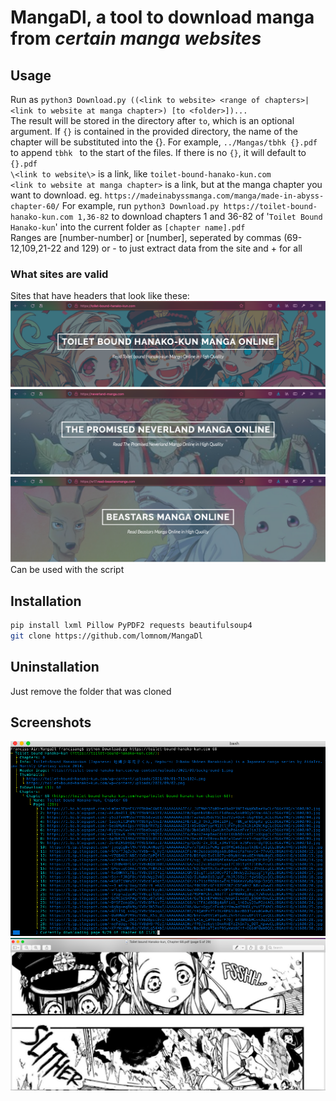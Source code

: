 # MangaDl, a tool to download manga from *certain manga websites*
## Usage
Run as `python3 Download.py ((<link to website> <range of chapters>|<link to website at manga chapter>) [to <folder>])...`  
The result will be stored in the directory after `to`, which is an optional argument. If `{}` is contained in the provided directory, the name of the chapter will be substituted into the {}. For example, `../Mangas/tbhk {}.pdf` to append `tbhk ` to the start of the files. If there is no `{}`, it will default to `{}.pdf`  
`\<link to website\>` is a link, like `toilet-bound-hanako-kun.com`  
`<link to website at manga chapter>` is a link, but at the manga chapter you want to download. eg. `https://madeinabyssmanga.com/manga/made-in-abyss-chapter-60/`
For example, run `python3 Download.py https://toilet-bound-hanako-kun.com 1,36-82` to download chapters 1 and 36-82 of '`Toilet Bound Hanako-kun`' into the current folder as `[chapter name].pdf`  
Ranges are [number-number] or [number], seperated by commas (69-12,109,21-22 and 129) or - to just extract data from the site and + for all  
### What sites are valid
Sites that have headers that look like these:  
![Hanako](Screenshots/HanakoHeader.png)  
![Neverland](Screenshots/NeverlandHeader.png)  
![Hanako](Screenshots/BeastarsHeader.png)  
Can be used with the script
## Installation
```bash
pip install lxml Pillow PyPDF2 requests beautifulsoup4
git clone https://github.com/lomnom/MangaDl
```
## Uninstallation
Just remove the folder that was cloned
## Screenshots
![Downloading](Screenshots/Downloading.png)  
![Product](Screenshots/Product.png)  